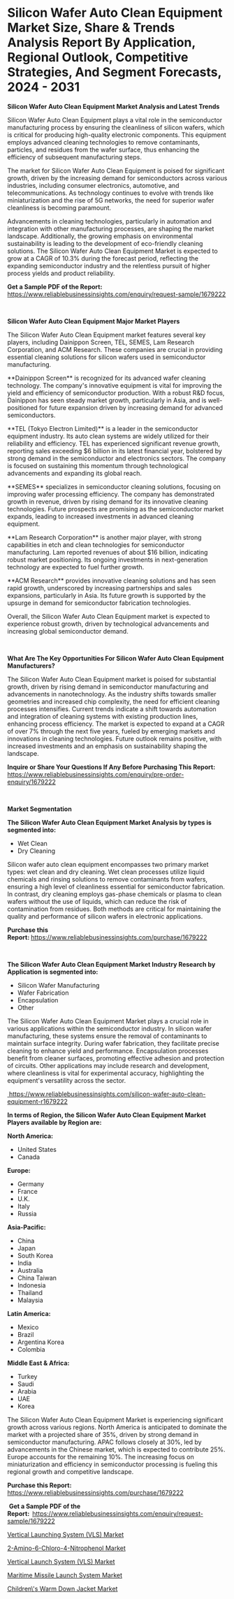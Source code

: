 <p><h1>Silicon Wafer Auto Clean Equipment Market Size, Share & Trends Analysis Report By Application, Regional Outlook, Competitive Strategies, And Segment Forecasts, 2024 - 2031</h1></p><p><strong>Silicon Wafer Auto Clean Equipment Market Analysis and Latest Trends</strong></p>
<p><p>Silicon Wafer Auto Clean Equipment plays a vital role in the semiconductor manufacturing process by ensuring the cleanliness of silicon wafers, which is critical for producing high-quality electronic components. This equipment employs advanced cleaning technologies to remove contaminants, particles, and residues from the wafer surface, thus enhancing the efficiency of subsequent manufacturing steps.</p><p>The market for Silicon Wafer Auto Clean Equipment is poised for significant growth, driven by the increasing demand for semiconductors across various industries, including consumer electronics, automotive, and telecommunications. As technology continues to evolve with trends like miniaturization and the rise of 5G networks, the need for superior wafer cleanliness is becoming paramount.</p><p>Advancements in cleaning technologies, particularly in automation and integration with other manufacturing processes, are shaping the market landscape. Additionally, the growing emphasis on environmental sustainability is leading to the development of eco-friendly cleaning solutions. The Silicon Wafer Auto Clean Equipment Market is expected to grow at a CAGR of 10.3% during the forecast period, reflecting the expanding semiconductor industry and the relentless pursuit of higher process yields and product reliability.</p></p>
<p><strong>Get a Sample PDF of the Report:&nbsp;</strong> <a href="https://www.reliablebusinessinsights.com/enquiry/request-sample/1679222?utm_campaign=1121&utm_medium=2&utm_source=Github&utm_content=ia&utm_term=12102024&utm_id=silicon-wafer-auto-clean-equipment">https://www.reliablebusinessinsights.com/enquiry/request-sample/1679222</a></p>
<p>&nbsp;</p>
<p><strong>Silicon Wafer Auto Clean Equipment Major Market Players</strong></p>
<p><p>The Silicon Wafer Auto Clean Equipment market features several key players, including Dainippon Screen, TEL, SEMES, Lam Research Corporation, and ACM Research. These companies are crucial in providing essential cleaning solutions for silicon wafers used in semiconductor manufacturing.</p><p>**Dainippon Screen** is recognized for its advanced wafer cleaning technology. The company's innovative equipment is vital for improving the yield and efficiency of semiconductor production. With a robust R&D focus, Dainippon has seen steady market growth, particularly in Asia, and is well-positioned for future expansion driven by increasing demand for advanced semiconductors.</p><p>**TEL (Tokyo Electron Limited)** is a leader in the semiconductor equipment industry. Its auto clean systems are widely utilized for their reliability and efficiency. TEL has experienced significant revenue growth, reporting sales exceeding $6 billion in its latest financial year, bolstered by strong demand in the semiconductor and electronics sectors. The company is focused on sustaining this momentum through technological advancements and expanding its global reach.</p><p>**SEMES** specializes in semiconductor cleaning solutions, focusing on improving wafer processing efficiency. The company has demonstrated growth in revenue, driven by rising demand for its innovative cleaning technologies. Future prospects are promising as the semiconductor market expands, leading to increased investments in advanced cleaning equipment.</p><p>**Lam Research Corporation** is another major player, with strong capabilities in etch and clean technologies for semiconductor manufacturing. Lam reported revenues of about $16 billion, indicating robust market positioning. Its ongoing investments in next-generation technology are expected to fuel further growth.</p><p>**ACM Research** provides innovative cleaning solutions and has seen rapid growth, underscored by increasing partnerships and sales expansions, particularly in Asia. Its future growth is supported by the upsurge in demand for semiconductor fabrication technologies.</p><p>Overall, the Silicon Wafer Auto Clean Equipment market is expected to experience robust growth, driven by technological advancements and increasing global semiconductor demand.</p></p>
<p>&nbsp;</p>
<p><strong>What Are The Key Opportunities For Silicon Wafer Auto Clean Equipment Manufacturers?</strong></p>
<p><p>The Silicon Wafer Auto Clean Equipment market is poised for substantial growth, driven by rising demand in semiconductor manufacturing and advancements in nanotechnology. As the industry shifts towards smaller geometries and increased chip complexity, the need for efficient cleaning processes intensifies. Current trends indicate a shift towards automation and integration of cleaning systems with existing production lines, enhancing process efficiency. The market is expected to expand at a CAGR of over 7% through the next five years, fueled by emerging markets and innovations in cleaning technologies. Future outlook remains positive, with increased investments and an emphasis on sustainability shaping the landscape.</p></p>
<p><strong>Inquire or Share Your Questions If Any Before Purchasing This Report:</strong> <a href="https://www.reliablebusinessinsights.com/enquiry/pre-order-enquiry/1679222?utm_campaign=1121&utm_medium=2&utm_source=Github&utm_content=ia&utm_term=12102024&utm_id=silicon-wafer-auto-clean-equipment">https://www.reliablebusinessinsights.com/enquiry/pre-order-enquiry/1679222</a></p>
<p>&nbsp;</p>
<p><strong>Market Segmentation</strong></p>
<p><strong>The Silicon Wafer Auto Clean Equipment Market Analysis by types is segmented into:</strong></p>
<p><ul><li>Wet Clean</li><li>Dry Cleaning</li></ul></p>
<p><p>Silicon wafer auto clean equipment encompasses two primary market types: wet clean and dry cleaning. Wet clean processes utilize liquid chemicals and rinsing solutions to remove contaminants from wafers, ensuring a high level of cleanliness essential for semiconductor fabrication. In contrast, dry cleaning employs gas-phase chemicals or plasma to clean wafers without the use of liquids, which can reduce the risk of contamination from residues. Both methods are critical for maintaining the quality and performance of silicon wafers in electronic applications.</p></p>
<p><strong>Purchase this Report:&nbsp;</strong><a href="https://www.reliablebusinessinsights.com/purchase/1679222?utm_campaign=1121&utm_medium=2&utm_source=Github&utm_content=ia&utm_term=12102024&utm_id=silicon-wafer-auto-clean-equipment">https://www.reliablebusinessinsights.com/purchase/1679222</a></p>
<p>&nbsp;</p>
<p><strong>The Silicon Wafer Auto Clean Equipment Market Industry Research by Application is segmented into:</strong></p>
<p><ul><li>Silicon Wafer Manufacturing</li><li>Wafer Fabrication</li><li>Encapsulation</li><li>Other</li></ul></p>
<p><p>The Silicon Wafer Auto Clean Equipment Market plays a crucial role in various applications within the semiconductor industry. In silicon wafer manufacturing, these systems ensure the removal of contaminants to maintain surface integrity. During wafer fabrication, they facilitate precise cleaning to enhance yield and performance. Encapsulation processes benefit from cleaner surfaces, promoting effective adhesion and protection of circuits. Other applications may include research and development, where cleanliness is vital for experimental accuracy, highlighting the equipment's versatility across the sector.</p></p>
<p><a href="https://www.reliablebusinessinsights.com/silicon-wafer-auto-clean-equipment-r1679222?utm_campaign=1121&utm_medium=2&utm_source=Github&utm_content=ia&utm_term=12102024&utm_id=silicon-wafer-auto-clean-equipment">&nbsp;https://www.reliablebusinessinsights.com/silicon-wafer-auto-clean-equipment-r1679222</a></p>
<p><strong>In terms of Region, the Silicon Wafer Auto Clean Equipment Market Players available by Region are:</strong></p>
<p>
    <p> <strong> North America: </strong>
        <ul>
            <li>United States</li>
            <li>Canada</li>
        </ul>
        </p> 
    <p> <strong> Europe: </strong>
        <ul>
            <li>Germany</li>
            <li>France</li>
            <li>U.K.</li>
            <li>Italy</li>
            <li>Russia</li>
        </ul>
        </p> 
    <p> <strong> Asia-Pacific: </strong>
        <ul>
            <li>China</li>
            <li>Japan</li>
            <li>South Korea</li>
            <li>India</li>
            <li>Australia</li>
            <li>China Taiwan</li>
            <li>Indonesia</li>
            <li>Thailand</li>
            <li>Malaysia</li>
        </ul>
        </p> 
    <p> <strong> Latin America: </strong>
        <ul>
            <li>Mexico</li>
            <li>Brazil</li>
            <li>Argentina Korea</li>
            <li>Colombia</li>
        </ul>
        </p> 
    <p> <strong> Middle East & Africa: </strong>
        <ul>
            <li>Turkey</li>
            <li>Saudi</li>
            <li>Arabia</li>
            <li>UAE</li>
            <li>Korea</li>
        </ul>
    </p>
    </p>
<p><p>The Silicon Wafer Auto Clean Equipment Market is experiencing significant growth across various regions. North America is anticipated to dominate the market with a projected share of 35%, driven by strong demand in semiconductor manufacturing. APAC follows closely at 30%, led by advancements in the Chinese market, which is expected to contribute 25%. Europe accounts for the remaining 10%. The increasing focus on miniaturization and efficiency in semiconductor processing is fueling this regional growth and competitive landscape.</p></p>
<p><strong>Purchase this Report: </strong><a href="https://www.reliablebusinessinsights.com/purchase/1679222?utm_campaign=1121&utm_medium=2&utm_source=Github&utm_content=ia&utm_term=12102024&utm_id=silicon-wafer-auto-clean-equipment">https://www.reliablebusinessinsights.com/purchase/1679222</a></p>
<p>&nbsp;<strong>Get a Sample PDF of the Report:&nbsp;&nbsp;</strong><a href="https://www.reliablebusinessinsights.com/enquiry/request-sample/1679222?utm_campaign=1121&utm_medium=2&utm_source=Github&utm_content=ia&utm_term=12102024&utm_id=silicon-wafer-auto-clean-equipment">https://www.reliablebusinessinsights.com/enquiry/request-sample/1679222</a></p>
<p><strong></strong></p>
<p><p><a href="https://www.linkedin.com/pulse/vertical-launching-system-vls-market-matrix-applications-surface-m6evf?utm_campaign=1121&utm_medium=2&utm_source=Github&utm_content=ia&utm_term=12102024&utm_id=silicon-wafer-auto-clean-equipment">Vertical Launching System (VLS) Market</a></p><p><a href="https://github.com/fannklhimesu/Market-Research-Report-List-1/blob/main/2-amino-6-chloro-4-nitrophenol-market.md?utm_campaign=1121&utm_medium=2&utm_source=Github&utm_content=ia&utm_term=12102024&utm_id=silicon-wafer-auto-clean-equipment">2-Amino-6-Chloro-4-Nitrophenol Market</a></p><p><a href="https://www.linkedin.com/pulse/vertical-launch-system-vls-market-revolution-2024-2031-trends-qrcle?utm_campaign=1121&utm_medium=2&utm_source=Github&utm_content=ia&utm_term=12102024&utm_id=silicon-wafer-auto-clean-equipment">Vertical Launch System (VLS) Market</a></p><p><a href="https://www.linkedin.com/pulse/decoding-maritime-missile-launch-system-industry-dynamics-strategic-tq51f?utm_campaign=1121&utm_medium=2&utm_source=Github&utm_content=ia&utm_term=12102024&utm_id=silicon-wafer-auto-clean-equipment">Maritime Missile Launch System Market</a></p><p><a href="https://github.com/Alanbrewer218/Market-Research-Report-List-1/blob/main/childrens-warm-down-jacket-market.md?utm_campaign=1121&utm_medium=2&utm_source=Github&utm_content=ia&utm_term=12102024&utm_id=silicon-wafer-auto-clean-equipment">Children\'s Warm Down Jacket Market</a></p></p>